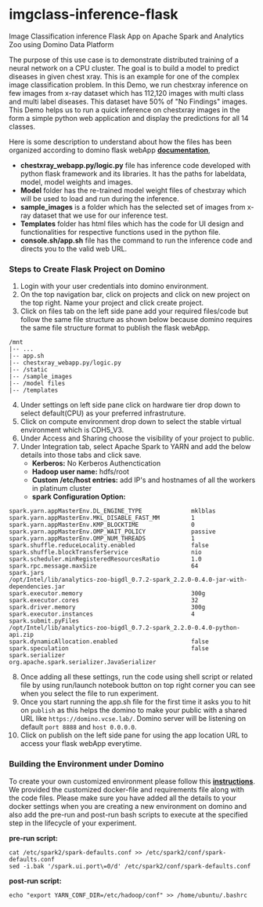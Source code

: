 # imgclass-inference-flask
Image Classification inference Flask App on Apache Spark and Analytics Zoo using Domino Data Platform

The purpose of this use case is to demonstrate distributed training of a neural network on a CPU cluster. The goal is to build a model to predict diseases in given chest xray. This is an example for one of the complex image classification problem. In this Demo, we run chestxray inference on few images from x-ray dataset which has 112,120 images with multi class and multi label diseases. This dataset have 50% of "No Findings" images. This Demo helps us to run a quick inference on chestxray images in the form a simple python web application and display the predictions for all 14 classes.

Here is some description to understand about how the files has been organized according to domino flask webApp [**documentation**](https://support.dominodatalab.com/hc/en-us/articles/115002598586-Publishing-a-Flask-web-app-in-Domino),

- **chestxray_webapp.py/logic.py** file has inference code developed with python flask framework and its libraries. It has the paths for labeldata, model, model weights and images.
- **Model** folder has the re-trained model weight files of chestxray which will be used to load and run during the inference.
- **sample_images** is a folder which has the selected set of images from x-ray dataset that we use for our inference test.
- **Templates** folder has html files which has the code for UI design and functionalities for respective functions used in the python file.
- **console.sh/app.sh** file has the command to run the inference code and directs you to the valid web URL.

### Steps to Create Flask Project on Domino

1. Login with your user credentials into domino environment.
2. On the top navigation bar, click on projects and click on new project on the top right. Name your project and click create project.
3. Click on files tab on the left side pane add your required files/code but follow the same file structure as shown below because domino requires the same file structure format to publish the flask webApp.
```
/mnt
|-- ...
|-- app.sh
|-- chestxray_webapp.py/logic.py
|-- /static
|-- /sample_images
|-- /model files
|-- /templates
```
4. Under settings on left side pane click on hardware tier drop down to select default(CPU) as your preferred infrastruture.
5. Click on compute environment drop down to select the stable virtual environment which is CDH5_V3.
6. Under Access and Sharing choose the visibility of your project to public.
7. Under Integration tab, select Apache Spark to YARN and add the below details into those tabs and click save.
   - **Kerberos:** No Kerberos Authenctication
   - **Hadoop user name:** hdfs/root
   - **Custom /etc/host entries:** add IP's and hostnames of all the workers in platinum cluster
   - **spark Configuration Option:**
```
spark.yarn.appMasterEnv.DL_ENGINE_TYPE              mklblas
spark.yarn.appMasterEnv.MKL_DISABLE_FAST_MM         1
spark.yarn.appMasterEnv.KMP_BLOCKTIME               0
spark.yarn.appMasterEnv.OMP_WAIT_POLICY             passive
spark.yarn.appMasterEnv.OMP_NUM_THREADS             1
spark.shuffle.reduceLocality.enabled                false
spark.shuffle.blockTransferService                  nio
spark.scheduler.minRegisteredResourcesRatio         1.0
spark.rpc.message.maxSize                           64
spark.jars                                          /opt/Intel/lib/analytics-zoo-bigdl_0.7.2-spark_2.2.0-0.4.0-jar-with-dependencies.jar
spark.executor.memory                               300g
spark.executor.cores                                32
spark.driver.memory                                 300g
spark.executor.instances                            4
spark.submit.pyFiles                                /opt/Intel/lib/analytics-zoo-bigdl_0.7.2-spark_2.2.0-0.4.0-python-api.zip
spark.dynamicAllocation.enabled                     false
spark.speculation                                   false
spark.serializer                                    org.apache.spark.serializer.JavaSerializer
```
8. Once adding all these settings, run the code using shell script or related file by using run/launch notebook button on top right corner you can see when you select the file to run experiment.
9. Once you start running the app.sh file for the first time it asks you to hit on `publish` as this helps the domino to make your public with a shared URL like `https://domino.vcse.lab/`. Domino server will be listening on default `port 8888` and `host 0.0.0.0`.
10. Click on publish on the left side pane for using the app location URL to access your flask webApp everytime.

### Building the Environment under Domino

To create your own customized environment please follow this [**instructions**](https://support.dominodatalab.com/hc/en-us/articles/360027017092). We provided the customized docker-file and requirements file along with the code files. Please make sure you have added all the details to your docker settings when you are creating a new environment on domino and also add the pre-run and post-run bash scripts to execute at the specified step in the lifecycle of your experiment.

**pre-run script:** 
```
cat /etc/spark2/spark-defaults.conf >> /etc/spark2/conf/spark-defaults.conf
sed -i.bak '/spark.ui.port\=0/d' /etc/spark2/conf/spark-defaults.conf
```
**post-run script:**
```
echo "export YARN_CONF_DIR=/etc/hadoop/conf" >> /home/ubuntu/.bashrc
```
